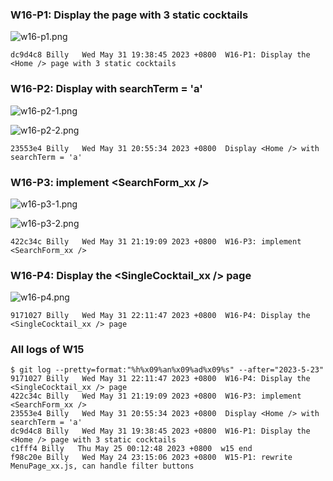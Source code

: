 ### W16-P1: Display the <Home /> page with 3 static cocktails
 
![w16-p1.png](https://hzllwkixijuoqbropnat.supabase.co/storage/v1/object/public/demo-96/md_img/w16-p1.png)
 
```
dc9d4c8 Billy   Wed May 31 19:38:45 2023 +0800  W16-P1: Display the <Home /> page with 3 static cocktails
```

### W16-P2: Display <Home /> with searchTerm = 'a'
 
![w16-p2-1.png](https://hzllwkixijuoqbropnat.supabase.co/storage/v1/object/public/demo-96/md`_img/w16-p2-1.png)
 
![w16-p2-2.png](https://hzllwkixijuoqbropnat.supabase.co/storage/v1/object/public/demo-96/md_img/w16-p2-2.png)
 
```
23553e4 Billy   Wed May 31 20:55:34 2023 +0800  Display <Home /> with searchTerm = 'a'
```

### W16-P3: implement <SearchForm_xx />
 
![w16-p3-1.png](https://hzllwkixijuoqbropnat.supabase.co/storage/v1/object/public/demo-96/md_img/w16-p3-1.png)
 
![w16-p3-2.png](https://hzllwkixijuoqbropnat.supabase.co/storage/v1/object/public/demo-96/md_img/w16-p3-2.png)
 
```
422c34c Billy   Wed May 31 21:19:09 2023 +0800  W16-P3: implement <SearchForm_xx />
```

### W16-P4: Display the <SingleCocktail_xx /> page
 
![w16-p4.png](https://hzllwkixijuoqbropnat.supabase.co/storage/v1/object/public/demo-96/md_img/w16-p4.png)
 
```
9171027 Billy   Wed May 31 22:11:47 2023 +0800  W16-P4: Display the <SingleCocktail_xx /> page
```

### All logs of W15
```
$ git log --pretty=format:"%h%x09%an%x09%ad%x09%s" --after="2023-5-23"
9171027 Billy   Wed May 31 22:11:47 2023 +0800  W16-P4: Display the <SingleCocktail_xx /> page
422c34c Billy   Wed May 31 21:19:09 2023 +0800  W16-P3: implement <SearchForm_xx />
23553e4 Billy   Wed May 31 20:55:34 2023 +0800  Display <Home /> with searchTerm = 'a'
dc9d4c8 Billy   Wed May 31 19:38:45 2023 +0800  W16-P1: Display the <Home /> page with 3 static cocktails
c1fff4 Billy   Thu May 25 00:12:48 2023 +0800  w15 end
f98c20e Billy   Wed May 24 23:15:06 2023 +0800  W15-P1: rewrite MenuPage_xx.js, can handle filter buttons
```